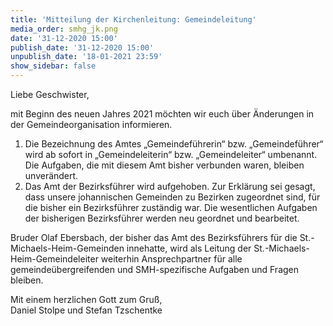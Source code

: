 ```yaml
---
title: 'Mitteilung der Kirchenleitung: Gemeindeleitung'
media_order: smhg_jk.png
date: '31-12-2020 15:00'
publish_date: '31-12-2020 15:00'
unpublish_date: '18-01-2021 23:59'
show_sidebar: false
---
```


Liebe Geschwister,

mit Beginn des neuen Jahres 2021 möchten wir euch über Änderungen in der Gemeindeorganisation informieren.

1. Die Bezeichnung des Amtes „Gemeindeführerin“ bzw. „Gemeindeführer“ wird ab sofort in „Gemeindeleiterin“ bzw. „Gemeindeleiter“ umbenannt. Die Aufgaben, die mit diesem Amt bisher verbunden waren, bleiben unverändert.
2. Das Amt der Bezirksführer wird aufgehoben. Zur Erklärung sei gesagt, dass unsere johannischen Gemeinden zu Bezirken zugeordnet sind, für die bisher ein Bezirksführer zuständig war. Die wesentlichen Aufgaben der bisherigen Bezirksführer werden neu geordnet und bearbeitet.

Bruder Olaf Ebersbach, der bisher das Amt des Bezirksführers für die St.- Michaels-Heim-Gemeinden innehatte, wird als Leitung der St.-Michaels-Heim-Gemeindeleiter weiterhin Ansprechpartner für alle gemeindeübergreifenden und SMH-spezifische Aufgaben und Fragen bleiben.

Mit einem herzlichen Gott zum Gruß,<br>
Daniel Stolpe und Stefan Tzschentke